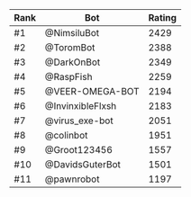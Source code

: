 Rank|Bot|Rating
---|---|---
#1|@NimsiluBot|2429
#2|@ToromBot|2388
#3|@DarkOnBot|2349
#4|@RaspFish|2259
#5|@VEER-OMEGA-BOT|2194
#6|@InvinxibleFlxsh|2183
#7|@virus_exe-bot|2051
#8|@colinbot|1951
#9|@Groot123456|1557
#10|@DavidsGuterBot|1501
#11|@pawnrobot|1197
